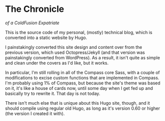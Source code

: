 # The Chronicle

*of a ColdFusion Expatriate*

This is the source code of my personal, (mostly) technical blog, which is
converted into a static website by Hugo.

I painstakingly converted this site design and content over from the previous
version, which used Octopress/Jekyll (and that version was painstakingly
converted from WordPress). As a result, it isn't quite as simple and clean under
the covers as I'd like, but it works.

In particular, I'm still rolling in all of the Compass core Sass, with a couple
of modifications to excise custom functions that are implemented in Compass. I'm
probably using 1% of Compass, but because the site's theme was based on it, it's
like a house of cards now, until some day when I get fed up and basically try to
rewrite it. That day is not today.

There isn't much else that is unique about this Hugo site, though, and it should
compile using regular old Hugo, as long as it's version 0.60 or higher (the
version I created it with).
